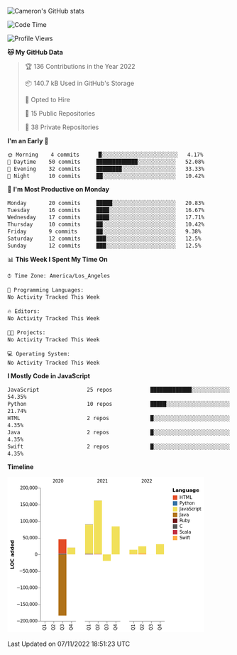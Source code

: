 ![Cameron's GitHub stats](https://github-readme-stats.vercel.app/api?username=gouldcs&show_icons=true&theme=great-gatsby&show_icons=true&count_private=true)


<!--START_SECTION:waka-->
![Code Time](http://img.shields.io/badge/Code%20Time-105%20hrs%2048%20mins-blue)

![Profile Views](http://img.shields.io/badge/Profile%20Views-0-blue)

**🐱 My GitHub Data** 

> 🏆 136 Contributions in the Year 2022
 > 
> 📦 140.7 kB Used in GitHub's Storage 
 > 
> 💼 Opted to Hire
 > 
> 📜 15 Public Repositories 
 > 
> 🔑 38 Private Repositories  
 > 
**I'm an Early 🐤** 

```text
🌞 Morning    4 commits      █░░░░░░░░░░░░░░░░░░░░░░░░   4.17% 
🌆 Daytime    50 commits     █████████████░░░░░░░░░░░░   52.08% 
🌃 Evening    32 commits     ████████░░░░░░░░░░░░░░░░░   33.33% 
🌙 Night      10 commits     ██░░░░░░░░░░░░░░░░░░░░░░░   10.42%

```
📅 **I'm Most Productive on Monday** 

```text
Monday       20 commits     █████░░░░░░░░░░░░░░░░░░░░   20.83% 
Tuesday      16 commits     ████░░░░░░░░░░░░░░░░░░░░░   16.67% 
Wednesday    17 commits     ████░░░░░░░░░░░░░░░░░░░░░   17.71% 
Thursday     10 commits     ██░░░░░░░░░░░░░░░░░░░░░░░   10.42% 
Friday       9 commits      ██░░░░░░░░░░░░░░░░░░░░░░░   9.38% 
Saturday     12 commits     ███░░░░░░░░░░░░░░░░░░░░░░   12.5% 
Sunday       12 commits     ███░░░░░░░░░░░░░░░░░░░░░░   12.5%

```


📊 **This Week I Spent My Time On** 

```text
⌚︎ Time Zone: America/Los_Angeles

💬 Programming Languages: 
No Activity Tracked This Week

🔥 Editors: 
No Activity Tracked This Week

🐱‍💻 Projects: 
No Activity Tracked This Week

💻 Operating System: 
No Activity Tracked This Week

```

**I Mostly Code in JavaScript** 

```text
JavaScript               25 repos            █████████████░░░░░░░░░░░░   54.35% 
Python                   10 repos            █████░░░░░░░░░░░░░░░░░░░░   21.74% 
HTML                     2 repos             █░░░░░░░░░░░░░░░░░░░░░░░░   4.35% 
Java                     2 repos             █░░░░░░░░░░░░░░░░░░░░░░░░   4.35% 
Swift                    2 repos             █░░░░░░░░░░░░░░░░░░░░░░░░   4.35%

```


**Timeline**

![Chart not found](https://raw.githubusercontent.com/gouldcs/gouldcs/main/charts/bar_graph.png) 


 Last Updated on 07/11/2022 18:51:23 UTC
<!--END_SECTION:waka-->

<!--
**gouldcs/gouldcs** is a ✨ _special_ ✨ repository because its `README.md` (this file) appears on your GitHub profile.

Here are some ideas to get you started:

- 🔭 I’m currently working on ...
- 🌱 I’m currently learning ...
- 👯 I’m looking to collaborate on ...
- 🤔 I’m looking for help with ...
- 💬 Ask me about ...
- 📫 How to reach me: ...
- 😄 Pronouns: ...
- ⚡ Fun fact: ...
-->
